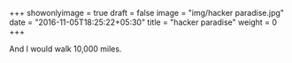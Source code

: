 +++
showonlyimage = true
draft = false
image = "img/hacker paradise.jpg"
date = "2016-11-05T18:25:22+05:30"
title = "hacker paradise"
weight = 0
+++

And I would walk 10,000 miles.

